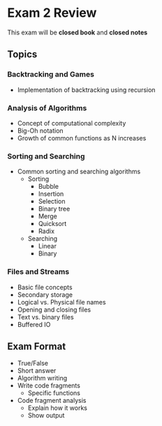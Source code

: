 # Exam 2 Review
This exam will be **closed book** and **closed notes**

## Topics

### Backtracking and Games
* Implementation of backtracking using recursion

### Analysis of Algorithms
* Concept of computational complexity
* Big-Oh notation
* Growth of common functions as N increases

### Sorting and Searching
* Common sorting and searching algorithms
	* Sorting
		* Bubble
		* Insertion
		* Selection
		* Binary tree
		* Merge
		* Quicksort
		* Radix
	* Searching
		* Linear
		* Binary

### Files and Streams
* Basic file concepts
* Secondary storage
* Logical vs. Physical file names
* Opening and closing files
* Text vs. binary files
* Buffered IO

## Exam Format
* True/False
* Short answer
* Algorithm writing
* Write code fragments
	* Specific functions
* Code fragment analysis
	* Explain how it works
	* Show output
